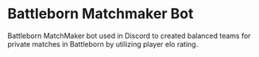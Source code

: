 # Battleborn Matchmaker Bot

Battleborn MatchMaker bot used in Discord to created balanced teams for private matches in Battleborn by utilizing player elo rating.
